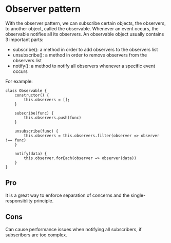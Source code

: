 # Observer pattern

With the observer pattern, we can subscribe certain objects, the observers, to another object, called the observable. Whenever an event occurs, the observable notifies all its observers.
An observable object usually contains 3 important parts:
- subscribe(): a method in order to add observers to the observers list
- unsubscribe(): a method in order to remove observers from the
observers list
- notify(): a method to notify all observers whenever a specific event occurs

For example:
```
class Observable {
    constructor() {
        this.observers = [];
    }

    subscribe(func) {
        this.observers.push(func)
    }

    unsubscribe(func) {
        this.observers = this.observers.filter(observer => observer !== func)
    }

    notify(data) {
        this.observer.forEach(observer => observer(data))
    }
}
```

## Pro
It is a great way to enforce separation of concerns and the single-responsiblity principle.

## Cons
Can cause performance issues when notifying all subscribers, if subscribers are too complex.

